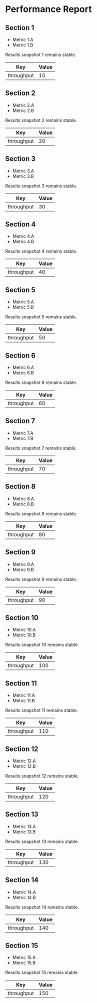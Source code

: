# Performance Report

## Section 1

- Metric 1.A
- Metric 1.B

Results snapshot 1 remains stable.

| Key | Value |
| --- | --- |
| throughput | 10 |

## Section 2

- Metric 2.A
- Metric 2.B

Results snapshot 2 remains stable.

| Key | Value |
| --- | --- |
| throughput | 20 |

## Section 3

- Metric 3.A
- Metric 3.B

Results snapshot 3 remains stable.

| Key | Value |
| --- | --- |
| throughput | 30 |

## Section 4

- Metric 4.A
- Metric 4.B

Results snapshot 4 remains stable.

| Key | Value |
| --- | --- |
| throughput | 40 |

## Section 5

- Metric 5.A
- Metric 5.B

Results snapshot 5 remains stable.

| Key | Value |
| --- | --- |
| throughput | 50 |

## Section 6

- Metric 6.A
- Metric 6.B

Results snapshot 6 remains stable.

| Key | Value |
| --- | --- |
| throughput | 60 |

## Section 7

- Metric 7.A
- Metric 7.B

Results snapshot 7 remains stable.

| Key | Value |
| --- | --- |
| throughput | 70 |

## Section 8

- Metric 8.A
- Metric 8.B

Results snapshot 8 remains stable.

| Key | Value |
| --- | --- |
| throughput | 80 |

## Section 9

- Metric 9.A
- Metric 9.B

Results snapshot 9 remains stable.

| Key | Value |
| --- | --- |
| throughput | 90 |

## Section 10

- Metric 10.A
- Metric 10.B

Results snapshot 10 remains stable.

| Key | Value |
| --- | --- |
| throughput | 100 |

## Section 11

- Metric 11.A
- Metric 11.B

Results snapshot 11 remains stable.

| Key | Value |
| --- | --- |
| throughput | 110 |

## Section 12

- Metric 12.A
- Metric 12.B

Results snapshot 12 remains stable.

| Key | Value |
| --- | --- |
| throughput | 120 |

## Section 13

- Metric 13.A
- Metric 13.B

Results snapshot 13 remains stable.

| Key | Value |
| --- | --- |
| throughput | 130 |

## Section 14

- Metric 14.A
- Metric 14.B

Results snapshot 14 remains stable.

| Key | Value |
| --- | --- |
| throughput | 140 |

## Section 15

- Metric 15.A
- Metric 15.B

Results snapshot 15 remains stable.

| Key | Value |
| --- | --- |
| throughput | 150 |

